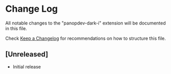 # Change Log

All notable changes to the "panopdev-dark-i" extension will be documented in this file.

Check [Keep a Changelog](http://keepachangelog.com/) for recommendations on how to structure this file.

## [Unreleased]

- Initial release
